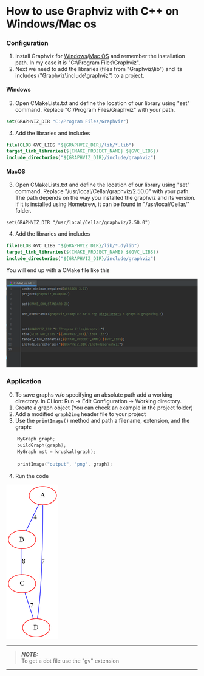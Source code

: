 # How to use Graphviz with C++ on Windows/Mac os
### Configuration
 1. Install Graphviz for [Windows](https://graphviz.org/download/#windows)/[Mac OS](https://graphviz.org/download/#mac) and remember the installation path. In my case it is "C:\\Program Files\\Graphviz".
 2. Next we need to add the libraries (files from "Graphviz\\lib") and its includes ("Graphviz\\include\\graphviz") to a project.
 #### Windows
 3. Open CMakeLists.txt and define the location of our library using "set" command. Replace "C:/Program Files/Graphviz" with your path.
 ```cmake 
set(GRAPHVIZ_DIR "C:/Program Files/Graphviz") 
```
4. Add the libraries and includes
 ```cmake
file(GLOB GVC_LIBS "${GRAPHVIZ_DIR}/lib/*.lib")
target_link_libraries(${CMAKE_PROJECT_NAME} ${GVC_LIBS})
include_directories("${GRAPHVIZ_DIR}/include/graphviz")
```

#### MacOS
3. Open CMakeLists.txt and define the location of our library using "set" command. Replace "/usr/local/Cellar/graphviz/2.50.0" with your path. The path depends on the way you installed the graphviz and its version. If it is installed using Homebrew, it can be found in "/usr/local/Cellar/" folder.
```
set(GRAPHVIZ_DIR "/usr/local/Cellar/graphviz/2.50.0")
```
4. Add the libraries and includes
 ```cmake
file(GLOB GVC_LIBS "${GRAPHVIZ_DIR}/lib/*.dylib")
target_link_libraries(${CMAKE_PROJECT_NAME} ${GVC_LIBS})
include_directories("${GRAPHVIZ_DIR}/include/graphviz")
```


You will end up with a CMake file like this

![CMakeLists](pictures/g_1.png "CMakeLists")
### Application
0. To save graphs w/o specifying an absolute path add a working directory. In CLion: Run -> Edit Configuration -> Working directory.
1. Create a graph object (You can check an example in the project folder)
2. Add a modified ```graph2img``` header file to your project
2. Use the ```printImage()``` method and path a filename, extension, and the graph:
```C++
    MyGraph graph;
    buildGraph(graph);
    MyGraph mst = kruskal(graph);

    printImage("output", "png", graph);
```
4. Run the code

![Graph](pictures/output.png "Graph")

---
> **_NOTE:_** <br/>
To get a dot file use the "gv" extension
---
